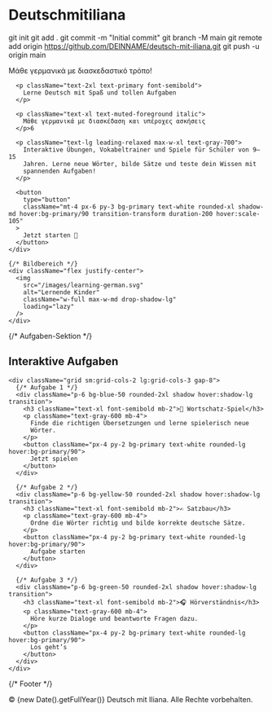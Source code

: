 # Deutschmitiliana
git init git add . git commit -m "Initial commit" git branch -M main git remote add origin https://github.com/DEINNAME/deutsch-mit-iliana.git git push -u origin main
      <p className="text-2xl text-muted-foreground italic">
        Μάθε γερμανικά με διασκεδαστικό τρόπο!
      </p>

      <p className="text-2xl text-primary font-semibold">
        Lerne Deutsch mit Spaß und tollen Aufgaben
      </p>

      <p className="text-xl text-muted-foreground italic">
        Μάθε γερμανικά με διασκέδαση και υπέροχες ασκήσεις
      </p>6

      <p className="text-lg leading-relaxed max-w-xl text-gray-700">
        Interaktive Übungen, Vokabeltrainer und Spiele für Schüler von 9–15
        Jahren. Lerne neue Wörter, bilde Sätze und teste dein Wissen mit
        spannenden Aufgaben!
      </p>

      <button
        type="button"
        className="mt-4 px-6 py-3 bg-primary text-white rounded-xl shadow-md hover:bg-primary/90 transition-transform duration-200 hover:scale-105"
      >
        Jetzt starten 🚀
      </button>
    </div>

    {/* Bildbereich */}
    <div className="flex justify-center">
      <img
        src="/images/learning-german.svg"
        alt="Lernende Kinder"
        className="w-full max-w-md drop-shadow-lg"
        loading="lazy"
      />
    </div>
  </section>

  {/* Aufgaben-Sektion */}
  <section className="py-20 px-6 bg-white">
    <h2 className="text-3xl font-bold text-center mb-10 text-primary">
      Interaktive Aufgaben
    </h2>

    <div className="grid sm:grid-cols-2 lg:grid-cols-3 gap-8">
      {/* Aufgabe 1 */}
      <div className="p-6 bg-blue-50 rounded-2xl shadow hover:shadow-lg transition">
        <h3 className="text-xl font-semibold mb-2">🧩 Wortschatz-Spiel</h3>
        <p className="text-gray-600 mb-4">
          Finde die richtigen Übersetzungen und lerne spielerisch neue
          Wörter.
        </p>
        <button className="px-4 py-2 bg-primary text-white rounded-lg hover:bg-primary/90">
          Jetzt spielen
        </button>
      </div>

      {/* Aufgabe 2 */}
      <div className="p-6 bg-yellow-50 rounded-2xl shadow hover:shadow-lg transition">
        <h3 className="text-xl font-semibold mb-2">✍️ Satzbau</h3>
        <p className="text-gray-600 mb-4">
          Ordne die Wörter richtig und bilde korrekte deutsche Sätze.
        </p>
        <button className="px-4 py-2 bg-primary text-white rounded-lg hover:bg-primary/90">
          Aufgabe starten
        </button>
      </div>

      {/* Aufgabe 3 */}
      <div className="p-6 bg-green-50 rounded-2xl shadow hover:shadow-lg transition">
        <h3 className="text-xl font-semibold mb-2">🎧 Hörverständnis</h3>
        <p className="text-gray-600 mb-4">
          Höre kurze Dialoge und beantworte Fragen dazu.
        </p>
        <button className="px-4 py-2 bg-primary text-white rounded-lg hover:bg-primary/90">
          Los geht’s
        </button>
      </div>
    </div>
  </section>

  {/* Footer */}
  <footer className="bg-gray-900 text-white py-8 text-center">
    <p className="text-lg font-medium">
      © {new Date().getFullYear()} Deutsch mit Iliana. Alle Rechte
      vorbehalten.
    </p>
  </footer>
</main>
